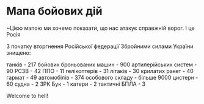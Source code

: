 # Мапа бойових дій


~Цією мапою ми хочемо показати, що нас атакує справжній ворог. І це Росія

З початку вторгнення Російської федерації Збройними силами України знищено:

танків - 217
бойових броньованих машин - 900
артилерійських систем - 90
РСЗВ - 42
ППО - 11
гелікоптерів - 31
літаків - 30
крилатих ракет - 40
гармат - 49
автомобілів - 374
особового складу - більше 9000
цистерн - 60 
судна - 2 
ЗРК Бук - 1 
катери - 2
тактичні БПЛА - 3

Welcome to hell!

